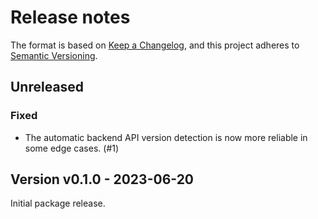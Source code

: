 # Release notes

The format is based on [Keep a Changelog](https://keepachangelog.com/en/1.0.0/), and this project adheres to [Semantic Versioning](https://semver.org/spec/v2.0.0.html).

## Unreleased

### Fixed

* The automatic backend API version detection is now more reliable in some edge cases. (#1)

## Version v0.1.0 - 2023-06-20

Initial package release.
